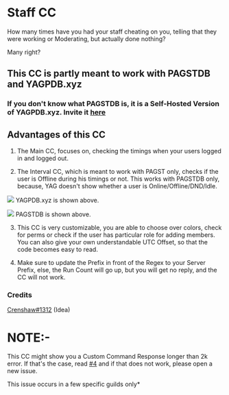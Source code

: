 # Staff CC

How many times have you had your staff cheating on you, telling that they were working or Moderating, but actually done nothing?

Many right?

## This CC is partly meant to work with PAGSTDB and YAGPDB.xyz

### If you don't know what PAGSTDB is, it is a Self-Hosted Version of YAGPDB.xyz. Invite it [here](https://discord.com/oauth2/authorize?client_id=624608566426468373&scope=bot&permissions=2146827775&response_type=code&redirect_uri=https%3A%2F%2Fpagst.xyz%2Fmanage)

## Advantages of this CC

1. The Main CC, focuses on, checking the timings when your users logged in and logged out.

2. The Interval CC, which is meant to work with PAGST only, checks if the user is Offline during his timings or not. This works with PAGSTDB only, because, YAG doesn't show whether a user is Online/Offline/DND/Idle.

![](https://cdn.discordapp.com/attachments/798065545420341279/798065683279642674/unknown.png)
YAGPDB.xyz is shown above.

![](https://cdn.discordapp.com/attachments/798065545420341279/798065759070060564/unknown.png)
PAGSTDB is shown above.

3. This CC is very customizable, you are able to choose over colors, check for perms or check if the user has particular role for adding members. You can also give your own understandable UTC Offset, so that the code becomes easy to read.

4. Make sure to update the Prefix in front of the Regex to your Server Prefix, else, the Run Count will go up, but you will get no reply, and the CC will not work.

### Credits

[Crenshaw#1312](https://github.com/Crenshaw1312/Yagpdb-ccs)  (Idea)

# NOTE:-

This CC might show you a Custom Command Response longer than 2k error. If that's the case, read [#4](https://github.com/WickedWizard3588/YAGPDB-CC/issues/4) and if that does not work, please open a new issue.

This issue occurs in a few specific guilds only*

